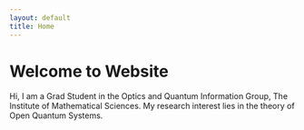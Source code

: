 ```yaml
---
layout: default
title: Home
---
```


# Welcome to Website

Hi, I am a Grad Student in the Optics and Quantum Information Group, The Institute of Mathematical Sciences. My research interest lies in the theory of Open Quantum Systems.
